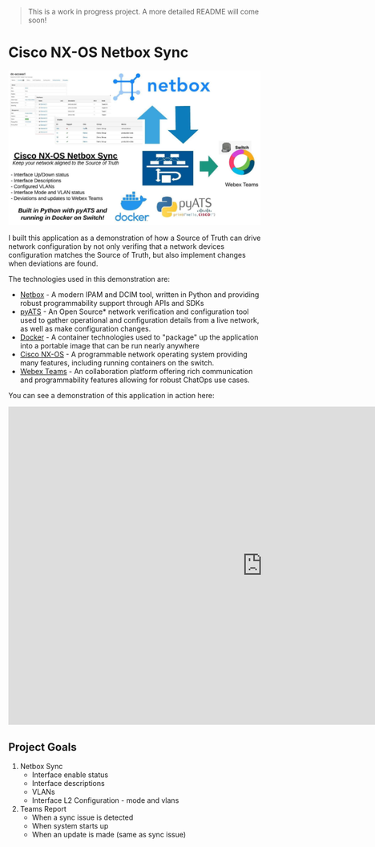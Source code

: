 > This is a work in progress project.  A more detailed README will come soon!

# Cisco NX-OS Netbox Sync

![](resources/project_image.jpg)

I built this application as a demonstration of how a Source of Truth can drive network configuration by not only verifing that a network devices configuration matches the Source of Truth, but also implement changes when deviations are found.  

The technologies used in this demonstration are: 

* [Netbox]() - A modern IPAM and DCIM tool, written in Python and providing robust programmability support through APIs and SDKs
* [pyATS]() - An Open Source* network verification and configuration tool used to gather operational and configuration details from a live network, as well as make configuration changes.  
* [Docker]() - A container technologies used to "package" up the application into a portable image that can be run nearly anywhere 
* [Cisco NX-OS]() - A programmable network operating system providing many features, including running containers on the switch. 
* [Webex Teams]() - An collaboration platform offering rich communication and programmability features allowing for robust ChatOps use cases.

You can see a demonstration of this application in action here: 

<iframe width="1014" height="634" src="https://www.youtube.com/embed/iD5VrL82j6E" frameborder="0" allow="accelerometer; autoplay; encrypted-media; gyroscope; picture-in-picture" allowfullscreen></iframe>

## Project Goals 

1. Netbox Sync 
    * Interface enable status 
    * Interface descriptions 
    * VLANs 
    * Interface L2 Configuration - mode and vlans 
1. Teams Report 
    * When a sync issue is detected 
    * When system starts up 
    * When an update is made (same as sync issue)
